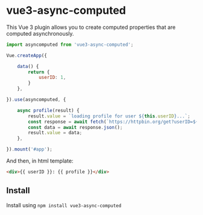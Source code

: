 # vue3-async-computed

This Vue 3 plugin allows you to create computed properties that are computed asynchronously.

```js
import asyncomputed from 'vue3-async-computed';

Vue.createApp({

    data() {
        return {
            userID: 1,
        }
    },

}).use(asyncomputed, {

    async profile(result) {
        result.value = `loading profile for user ${this.userID}...`;
        const response = await fetch(`https://httpbin.org/get?userID=${this.userID}`);
        const data = await response.json();
        result.value = data;
    },

}).mount('#app');
```
And then, in html template:
```html
<div>{{ userID }}: {{ profile }}</div>
```

## Install

Install using `npm install vue3-async-computed`
